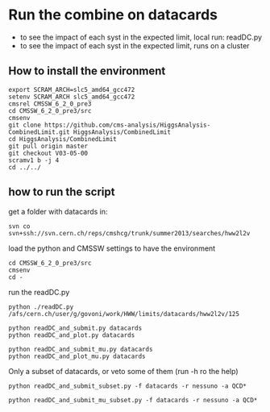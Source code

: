 Run the combine on datacards
==============

- to see the impact of each syst in the expected limit, local run: readDC.py
- to see the impact of each syst in the expected limit, runs on a cluster


How to install the environment
--------------

    export SCRAM_ARCH=slc5_amd64_gcc472
    setenv SCRAM_ARCH slc5_amd64_gcc472
    cmsrel CMSSW_6_2_0_pre3
    cd CMSSW_6_2_0_pre3/src
    cmsenv
    git clone https://github.com/cms-analysis/HiggsAnalysis-CombinedLimit.git HiggsAnalysis/CombinedLimit
    cd HiggsAnalysis/CombinedLimit
    git pull origin master
    git checkout V03-05-00
    scramv1 b -j 4
    cd ../../

how to run the script
--------------

get a folder with datacards in:

    svn co svn+ssh://svn.cern.ch/reps/cmshcg/trunk/summer2013/searches/hww2l2v

load the python and CMSSW settings to have the environment

    cd CMSSW_6_2_0_pre3/src
    cmsenv
    cd -

run the readDC.py

    python ./readDC.py /afs/cern.ch/user/g/govoni/work/HWW/limits/datacards/hww2l2v/125

    python readDC_and_submit.py datacards
    python readDC_and_plot.py datacards

    python readDC_and_submit_mu.py datacards
    python readDC_and_plot_mu.py datacards


Only a subset of datacards, or veto some of them (run -h ro the help)

    python readDC_and_submit_subset.py -f datacards -r nessuno -a QCD*

    python readDC_and_submit_mu_subset.py -f datacards -r nessuno -a QCD*
